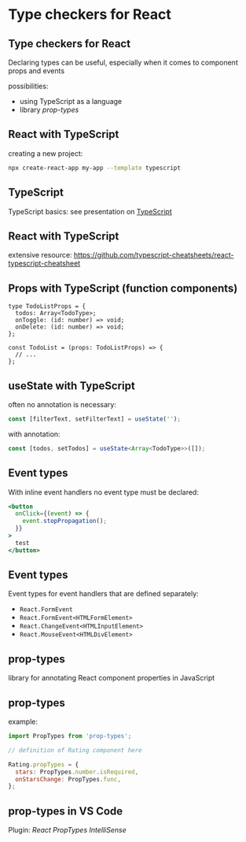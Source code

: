 # Type checkers for React

## Type checkers for React

Declaring types can be useful, especially when it comes to component props and events

possibilities:

- using TypeScript as a language
- library _prop-types_

## React with TypeScript

creating a new project:

```bash
npx create-react-app my-app --template typescript
```

## TypeScript

TypeScript basics: see presentation on [TypeScript](./typescript-en.html)

## React with TypeScript

extensive resource: https://github.com/typescript-cheatsheets/react-typescript-cheatsheet

<!--

redux with typescript:

- https://github.com/piotrwitek/react-redux-typescript-guide
- https://medium.com/@resir014/a-type-safe-approach-to-redux-stores-in-typescript-6474e012b81e
- https://www.carlrippon.com/strongly-typed-react-redux-code-with-typescript/

-->

## Props with TypeScript (function components)

```tsx
type TodoListProps = {
  todos: Array<TodoType>;
  onToggle: (id: number) => void;
  onDelete: (id: number) => void;
};

const TodoList = (props: TodoListProps) => {
  // ...
};
```

## useState with TypeScript

often no annotation is necessary:

```ts
const [filterText, setFilterText] = useState('');
```

with annotation:

```ts
const [todos, setTodos] = useState<Array<TodoType>>([]);
```

## Event types

With inline event handlers no event type must be declared:

```jsx
<button
  onClick={(event) => {
    event.stopPropagation();
  }}
>
  test
</button>
```

## Event types

Event types for event handlers that are defined separately:

- `React.FormEvent`
- `React.FormEvent<HTMLFormElement>`
- `React.ChangeEvent<HTMLInputElement>`
- `React.MouseEvent<HTMLDivElement>`

## prop-types

library for annotating React component properties in JavaScript

## prop-types

example:

```js
import PropTypes from 'prop-types';

// definition of Rating component here

Rating.propTypes = {
  stars: PropTypes.number.isRequired,
  onStarsChange: PropTypes.func,
};
```

## prop-types in VS Code

Plugin: _React PropTypes IntelliSense_
